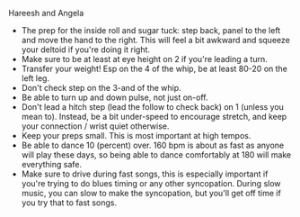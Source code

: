 Hareesh and Angela

* The prep for the inside roll and sugar tuck: step back, panel to the left
  and move the hand to the right.  This will feel a bit awkward and squeeze
  your deltoid if you're doing it right.
* Make sure to be at least at eye height on 2 if you're leading a turn.
* Transfer your weight!  Esp on the 4 of the whip, be at least 80-20 on the
  left leg.
* Don't check step on the 3-and of the whip.
* Be able to turn up and down pulse, not just on-off.
* Don't lead a hitch step (lead the follow to check back) on 1 (unless you
  mean to).  Instead, be a bit under-speed to encourage stretch, and keep
  your connection / wrist quiet otherwise.
* Keep your preps small.  This is most important at high tempos.
* Be able to dance 10 (percent) over.  160 bpm is about as fast as anyone
  will play these days, so being able to dance comfortably at 180 will
  make everything safe.
* Make sure to drive during fast songs, this is especially important if
  you're trying to do blues timing or any other syncopation.  During slow
  music, you can slow to make the syncopation, but you'll get off time if
  you try that to fast songs.
